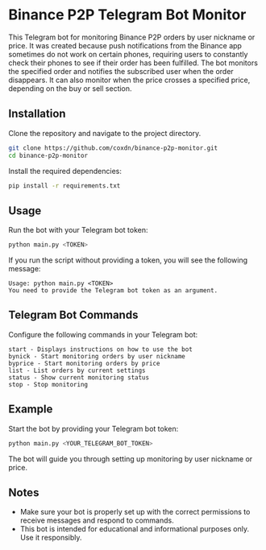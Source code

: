 # Binance P2P Telegram Bot Monitor

This Telegram bot for monitoring Binance P2P orders by user nickname or price. It was created because push notifications from the Binance app sometimes do not work on certain phones, requiring users to constantly check their phones to see if their order has been fulfilled. The bot monitors the specified order and notifies the subscribed user when the order disappears. It can also monitor when the price crosses a specified price, depending on the buy or sell section.

## Installation

Clone the repository and navigate to the project directory.
```bash
git clone https://github.com/coxdn/binance-p2p-monitor.git
cd binance-p2p-monitor
```

Install the required dependencies:
```bash
pip install -r requirements.txt
```

## Usage

Run the bot with your Telegram bot token:
```bash
python main.py <TOKEN>
```

If you run the script without providing a token, you will see the following message:
```
Usage: python main.py <TOKEN>
You need to provide the Telegram bot token as an argument.
```

## Telegram Bot Commands

Configure the following commands in your Telegram bot:
```
start - Displays instructions on how to use the bot
bynick - Start monitoring orders by user nickname
byprice - Start monitoring orders by price
list - List orders by current settings
status - Show current monitoring status
stop - Stop monitoring
```

## Example

Start the bot by providing your Telegram bot token:
```bash
python main.py <YOUR_TELEGRAM_BOT_TOKEN>
```

The bot will guide you through setting up monitoring by user nickname or price.

## Notes

- Make sure your bot is properly set up with the correct permissions to receive messages and respond to commands.
- This bot is intended for educational and informational purposes only. Use it responsibly.
